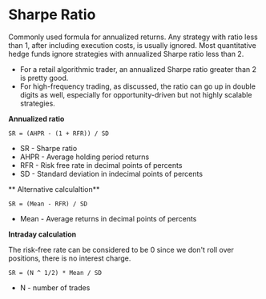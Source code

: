 # Sharpe Ratio 

Commonly used formula for annualized returns. 
Any strategy with ratio less than 1, after including execution costs, is usually ignored. 
Most quantitative hedge funds ignore strategies with annualized Sharpe ratio less than 2.

- For a retail algorithmic trader, an annualized Sharpe ratio greater than 2 is pretty good.
- For high-frequency trading, as discussed, the ratio can go up in double digits as well, especially for opportunity-driven but not highly scalable strategies.

**Annualized ratio**

```
SR = (AHPR - (1 + RFR)) / SD
```

- SR - Sharpe ratio
- AHPR - Average holding period returns
- RFR - Risk free rate in decimal points of percents
- SD - Standard deviation in indecimal points of percents

** Alternative calculaltion** 

```
SR = (Mean - RFR) / SD
```

- Mean - Average returns in decimal points of percents

**Intraday calculation** 

The risk-free rate can be considered to be 0 since we don't roll over positions, there is no interest charge.

```
SR = (N ^ 1/2) * Mean / SD
```

- N - number of trades